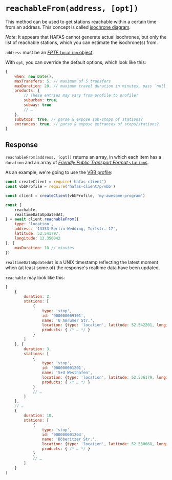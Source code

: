 # `reachableFrom(address, [opt])`

This method can be used to get stations reachable within a certain time from an address. This concept is called [isochrone diagram](https://en.wikipedia.org/wiki/Isochrone_map#Transportation_planning).

*Note*: It appears that HAFAS cannot generate actual isochrones, but only the list of reachable stations, which you can estimate the isochrone(s) from.

`address` must be an [*FPTF* `location` object](https://github.com/public-transport/friendly-public-transport-format/blob/3bd36faa721e85d9f5ca58fb0f38cdbedb87bbca/spec/readme.md#location-objects).

With `opt`, you can override the default options, which look like this:

```js
{
	when: new Date(),
	maxTransfers: 5, // maximum of 5 transfers
	maxDuration: 20, // maximum travel duration in minutes, pass `null` for infinite
	products: {
		// These entries may vary from profile to profile!
		suburban: true,
		subway: true
		// …
	},
	subStops: true, // parse & expose sub-stops of stations?
	entrances: true, // parse & expose entrances of stops/stations?
}
```

## Response

`reachableFrom(address, [opt])` returns an array, in which each item has a `duration` and an array of [*Friendly Public Transport Format* `station`s](https://github.com/public-transport/friendly-public-transport-format/blob/3bd36faa721e85d9f5ca58fb0f38cdbedb87bbca/spec/readme.md#station).

As an example, we're going to use the [VBB profile](../p/vbb):

```js
const createClient = require('hafas-client')
const vbbProfile = require('hafas-client/p/vbb')

const client = createClient(vbbProfile, 'my-awesome-program')

const {
	reachable,
	realtimeDataUpdatedAt,
} = await client.reachableFrom({
	type: 'location',
	address: '13353 Berlin-Wedding, Torfstr. 17',
	latitude: 52.541797,
	longitude: 13.350042
}, {
	maxDuration: 10 // minutes
})
```

`realtimeDataUpdatedAt` is a UNIX timestamp reflecting the latest moment when (at least some of) the response's realtime data have been updated.

`reachable` may look like this:

```js
[
	{
		duration: 2,
		stations: [
			{
				type: 'stop',
				id: '900000009101',
				name: 'U Amrumer Str.',
				location: {type: 'location', latitude: 52.542201, longitude: 13.34953},
				products: { /* … */ }
			}
		]
	}, {
		duration: 3,
		stations: [
			{
				type: 'stop',
				id: '900000001201',
				name: 'S+U Westhafen',
				location: {type: 'location', latitude: 52.536179, longitude: 13.343839},
				products: { /* … */ }
			}
			// …
		]
	},
	// …
	{
		duration: 10,
		stations: [
			{
				type: 'stop',
				id: '900000001203',
				name: 'Döberitzer Str.',
				location: {type: 'location', latitude: 52.530668, longitude: 13.36811},
				products: { /* … */ }
			}
			// …
		]
	}
]
```
